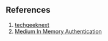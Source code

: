 ## References 
1. [techgeeknext](https://www.techgeeknext.com/spring-boot-security/basic_authentication_web_security)
2. [Medium In Memory Authentication](https://medium.com/@anitalakhadze/spring-boot-security-authentication-configuration-dfedfe021975)